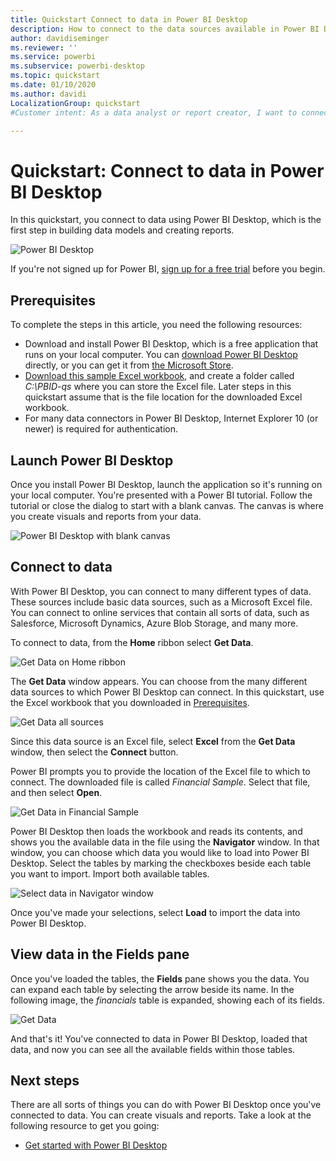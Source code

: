 ```yaml
---
title: Quickstart Connect to data in Power BI Desktop
description: How to connect to the data sources available in Power BI Desktop
author: davidiseminger
ms.reviewer: ''
ms.service: powerbi
ms.subservice: powerbi-desktop
ms.topic: quickstart
ms.date: 01/10/2020
ms.author: davidi
LocalizationGroup: quickstart
#Customer intent: As a data analyst or report creator, I want to connect to data in Power BI Desktop, so I can use Power BI Desktop to build data models and create reports.

---
```

# Quickstart: Connect to data in Power BI Desktop

In this quickstart, you connect to data using Power BI Desktop, which is the first step in building data models and creating reports.

![Power BI Desktop](media/desktop-what-is-desktop/what-is-desktop_01.png)

If you're not signed up for Power BI, [sign up for a free trial](https://app.powerbi.com/signupredirect?pbi_source=web) before you begin.

## Prerequisites

To complete the steps in this article, you need the following resources:

* Download and install Power BI Desktop, which is a free application that runs on your local computer. You can [download Power BI Desktop](https://powerbi.microsoft.com/desktop) directly, or you can get it from [the Microsoft Store](https://aka.ms/pbidesktopstore).
* [Download this sample Excel workbook](https://go.microsoft.com/fwlink/?LinkID=521962), and create a folder called *C:\PBID-qs* where you can store the Excel file. Later steps in this quickstart assume that is the file location for the downloaded Excel workbook.
* For many data connectors in Power BI Desktop, Internet Explorer 10 (or newer) is required for authentication.

## Launch Power BI Desktop

Once you install Power BI Desktop, launch the application so it's running on your local computer. You're presented with a Power BI tutorial. Follow the tutorial or close the dialog to start with a blank canvas. The canvas is where you create visuals and reports from your data.

![Power BI Desktop with blank canvas](media/desktop-quickstart-connect-to-data/qs-connect-data_01.png)

## Connect to data

With Power BI Desktop, you can connect to many different types of data. These sources include basic data sources, such as a Microsoft Excel file. You can connect to online services that contain all sorts of data, such as Salesforce, Microsoft Dynamics, Azure Blob Storage, and many more.

To connect to data, from the **Home** ribbon select **Get Data**.

![Get Data on Home ribbon](media/desktop-quickstart-connect-to-data/qs-connect-data_02.png)

The **Get Data** window appears. You can choose from the many different data sources to which Power BI Desktop can connect. In this quickstart, use the Excel workbook that you downloaded in [Prerequisites](#prerequisites).

![Get Data all sources](media/desktop-quickstart-connect-to-data/qs-connect-data_03.png)

Since this data source is an Excel file, select **Excel** from the **Get Data** window, then select the **Connect** button.

Power BI prompts you to provide the location of the Excel file to which to connect. The downloaded file is called *Financial Sample*. Select that file, and then select **Open**.

![Get Data in Financial Sample](media/desktop-quickstart-connect-to-data/qs-connect-data_04.png)

Power BI Desktop then loads the workbook and reads its contents, and shows you the available data in the file using the **Navigator** window. In that window, you can choose which data you would like to load into Power BI Desktop. Select the tables by marking the checkboxes beside each table you want to import. Import both available tables.

![Select data in Navigator window](media/desktop-quickstart-connect-to-data/qs-connect-data_05.png)

Once you've made your selections, select **Load** to import the data into Power BI Desktop.

## View data in the Fields pane

Once you've loaded the tables, the **Fields** pane shows you the data. You can expand each table by selecting the arrow beside its name. In the following image, the *financials* table is expanded, showing each of its fields.

![Get Data](media/desktop-quickstart-connect-to-data/qs-connect-data_06.png)

And that's it! You've connected to data in Power BI Desktop, loaded that data, and now you can see all the available fields within those tables.

## Next steps

There are all sorts of things you can do with Power BI Desktop once you've connected to data. You can create visuals and reports. Take a look at the following resource to get you going:

* [Get started with Power BI Desktop](../desktop-getting-started.md)

